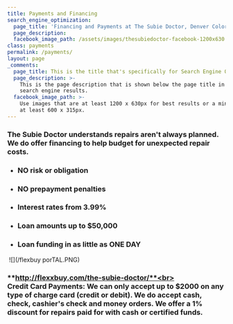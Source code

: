 ```yaml
---
title: Payments and Financing
search_engine_optimization:
  page_title: 'Financing and Payments at The Subie Doctor, Denver Colorado'
  page_description:
  facebook_image_path: /assets/images/thesubiedoctor-facebook-1200x630.png
class: payments
permalink: /payments/
layout: page
_comments:
  page_title: This is the title that's specifically for Search Engine Optimization.
  page_description: >-
    This is the page description that is shown below the page title in the
    search engine results.
  facebook_image_path: >-
    Use images that are at least 1200 x 630px for best results or a minimum of
    at least 600 x 315px.
---
```


### The Subie Doctor understands repairs aren't always planned.<br>We do offer financing to help budget for unexpected repair costs.

* ### NO risk or obligation
* ### NO prepayment penalties
* ### Interest rates from 3.99%
* ### Loan amounts up to $50,000
* ### Loan funding in as little as ONE DAY

&nbsp;![](/flexbuy porTAL.PNG)

### **http://flexxbuy.com/the-subie-doctor/**<br><br>Credit Card Payments: We can only accept up to $2000 on any type of charge card (credit or debit). We do accept cash, check, cashier's check and money orders. We offer a 1% discount for repairs paid for with cash or certified funds.